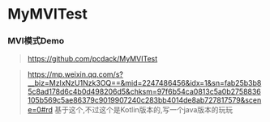 # MyMVITest
### MVI模式Demo
> https://github.com/pcdack/MyMVITest

>https://mp.weixin.qq.com/s?__biz=MzIxNzU1Nzk3OQ==&mid=2247486456&idx=1&sn=fab25b3b85c8ad178d6c4b0d498206d5&chksm=97f6b54ca0813c5a0b2758836105b569c5ae86379c9019907240c283bb4014de8ab727817579&scene=0#rd
>基于这个,不过这个是Kotlin版本的,写一个java版本的玩玩